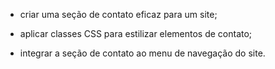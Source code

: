 - criar uma seção de contato eficaz para um site;

- aplicar classes CSS para estilizar elementos de contato;

- integrar a seção de contato ao menu de navegação do site.
